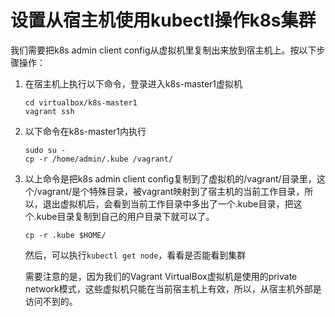 # 设置从宿主机使用kubectl操作k8s集群

   我们需要把k8s admin client config从虚拟机里复制出来放到宿主机上。按以下步骤操作：
  
1. 在宿主机上执行以下命令，登录进入k8s-master1虚拟机

   ```shell
   cd virtualbox/k8s-master1
   vagrant ssh
   ```

2. 以下命令在k8s-master1内执行

   ```shell
   sudo su -
   cp -r /home/admin/.kube /vagrant/
   ```

3. 以上命令是把k8s admin client config复制到了虚拟机的/vagrant/目录里，这个/vagrant/是个特殊目录，被vagrant映射到了宿主机的当前工作目录，所以，退出虚拟机后，会看到当前工作目录中多出了一个.kube目录，把这个.kube目录复制到自己的用户目录下就可以了。
   
   `cp -r .kube $HOME/`
   
   然后，可以执行`kubectl get node`，看看是否能看到集群

   需要注意的是，因为我们的Vagrant VirtualBox虚拟机是使用的private network模式，这些虚拟机只能在当前宿主机上有效，所以，从宿主机外部是访问不到的。

